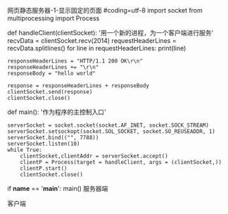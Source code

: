 
网页静态服务器-1-显示固定的页面
#coding=utf-8
import socket
from multiprocessing import Process


def handleClient(clientSocket):
    '用一个新的进程，为一个客户端进行服务'
    recvData = clientSocket.recv(2014)
    requestHeaderLines = recvData.splitlines()
    for line in requestHeaderLines:
        print(line)

    responseHeaderLines = "HTTP/1.1 200 OK\r\n"
    responseHeaderLines += "\r\n"
    responseBody = "hello world"

    response = responseHeaderLines + responseBody
    clientSocket.send(response)
    clientSocket.close()


def main():
    '作为程序的主控制入口'

    serverSocket = socket.socket(socket.AF_INET, socket.SOCK_STREAM)
    serverSocket.setsockopt(socket.SOL_SOCKET, socket.SO_REUSEADDR, 1)
    serverSocket.bind(("", 7788))
    serverSocket.listen(10)
    while True:
        clientSocket,clientAddr = serverSocket.accept()
        clientP = Process(target = handleClient, args = (clientSocket,))
        clientP.start()
        clientSocket.close()



if __name__ == '__main__':
    main()
服务器端


客户端
